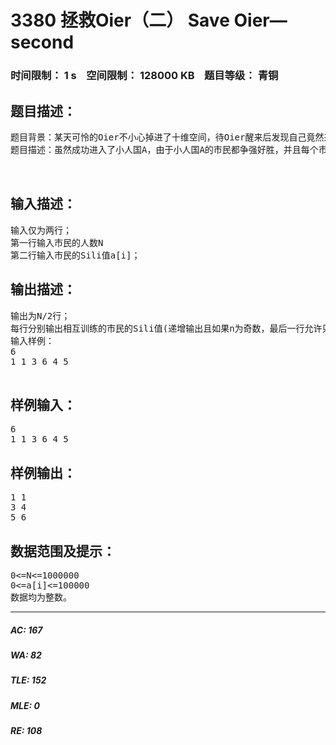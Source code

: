 # 3380 拯救Oier（二） Save Oier—second   
### 时间限制： 1 s&nbsp;&nbsp;&nbsp;&nbsp;空间限制： 128000 KB&nbsp;&nbsp;&nbsp;&nbsp;题目等级： 青铜  
## 题目描述：  

<pre>
题目背景：某天可怜的Oier不小心掉进了十维空间，待Oier醒来后发现自己竟然来到了小人国~~~~经过其他Oier的帮忙，这位Oier顺利进入了小人国A~~~
题目描述：虽然成功进入了小人国A，由于小人国A的市民都争强好胜，并且每个市民都有属于自己的Sili值（Sili值可以综合的体现一个市民的素质）。A国的国王希望Sili值高的市民可以训练一下Sili值低的市民，但是A国有一个传统，Sili值相近的市民互相训练可以得到更大的提高（既有合作，又有竞争），所以A国国王恳请Oier帮忙确定出相互训练市民名单。
 
 
</pre>
  
  
## 输入描述：  

<pre>
输入仅为两行；
第一行输入市民的人数N
第二行输入市民的Sili值a[i]；
</pre>
  
  
## 输出描述：  

<pre>
输出为N/2行；
每行分别输出相互训练的市民的Sili值(递增输出且如果n为奇数，最后一行允许只输出一个)；
输入样例：
6
1 1 3 6 4 5
 
</pre>
  
  
## 样例输入：  

<pre>
6
1 1 3 6 4 5
</pre>
  
  
## 样例输出：  

<pre>
1 1
3 4
5 6
</pre>
  
  
## 数据范围及提示：  

<pre>
0<=N<=1000000
0<=a[i]<=100000
数据均为整数。
</pre>
  
  
***  

##### AC: 167  
##### WA: 82  
##### TLE: 152  
##### MLE: 0  
##### RE: 108  
